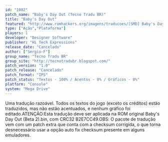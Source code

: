 ```yaml
---
id: "1002"
patch_name: "Baby's Day Out (Tecno Tradu BR)"
title: "Baby's Day Out"
featured: "http://www.romhackers.org/imagens/traducoes/[SMD] Baby's Day Out - Tecno Tradu BR - 1.png"
type: ["Ação","Plataforma"]
players: 1
developer: "Designer Software"
publisher: "Hi Tech Expressions"
release_date: "Cancelado"
author: ["Sergio-F"]
group_name: "Tecno Tradu BR"
group_site: "http://tecnotradubr.blogspot.com/"
patch_version: "1.0"
patch_release: "Cancelado"
patch_format: "IPS"
patch_status: "Textos - 100% / Acentos - 0% / Gráficos - 0%"
platform: "Console"
system: "Mega Drive"
---
```


Uma tradução razoável. Todos os textos do jogo (exceto os créditos) estão traduzidos, mas não estão acentuados, e nenhum gráfico foi editado.ATENÇÃO:Esta tradução deve ser aplicada na ROM original Baby's Day Out (Beta 2).bin, com CRC32 B2E7CC49.OBS: O pacote de tradução vem com um patch extra que conta com a checksum corrigida, o que torna desnecessário usar a opção auto fix checksum presente em alguns emuladores.